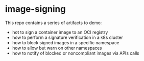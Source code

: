 # image-signing
This repo contains a series of artifacts to demo: 
* hot to sign a container image to an OCI registry
* how to perform a signature verification in a k8s cluster
* how to block signed images in a specific namespace 
* how to allow but warn on other namespaces
* how to notify of blocked or noncompliant images via APIs calls
